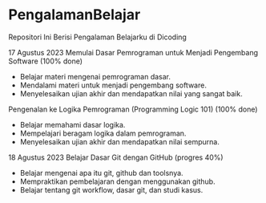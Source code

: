 # PengalamanBelajar

Repositori Ini Berisi Pengalaman Belajarku di Dicoding

17 Agustus 2023
Memulai Dasar Pemrograman untuk Menjadi Pengembang Software (100% done) 
  * Belajar materi mengenai pemrograman dasar.
  * Mendalami materi untuk menjadi pengembang software.
  * Menyelesaikan ujian akhir dan mendapatkan nilai yang sangat baik.

Pengenalan ke Logika Pemrograman (Programming Logic 101) (100% done)
  * Belajar memahami dasar logika.
  * Mempelajari beragam logika dalam pemrograman.
  * Menyelesaikan ujian akhir dan mendapatkan nilai sempurna.
    
18 Agustus 2023 
Belajar Dasar Git dengan GitHub (progres 40%)
  * Belajar mengenai apa itu git, github dan toolsnya.
  * Mempraktikan pembelajaran dengan menggunakan github.
  * Belajar tentang git workflow, dasar git, dan studi kasus.
